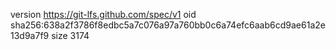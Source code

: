 version https://git-lfs.github.com/spec/v1
oid sha256:638a2f3786f8edbc5a7c076a97a760bb0c6a74efc6aab6cd9ae61a2e13d9a7f9
size 3174
